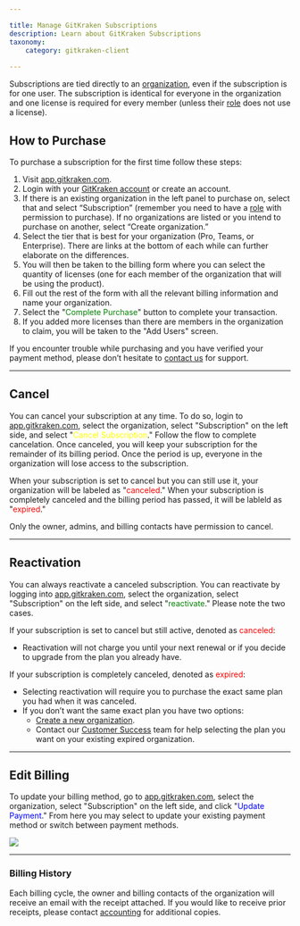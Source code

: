```yaml
---

title: Manage GitKraken Subscriptions
description: Learn about GitKraken Subscriptions
taxonomy:
    category: gitkraken-client
    
---
```


Subscriptions are tied directly to an [organization](/gitkraken-client/gitkraken-organization/), even if the subscription is for one user. The subscription is identical for everyone in the organization and one license is required for every member (unless their [role](/gitkraken-client/gitkraken-organization/#roles) does not use a license).

## How to Purchase
To purchase a subscription for the first time follow these steps:
1. Visit [app.gitkraken.com](https://app.gitkraken.com/).
2. Login with your [GitKraken account](/gitkraken-client/gitkraken-account/) or create an account.
3. If there is an existing organization in the left panel to purchase on, select that and select “Subscription” (remember you need to have a [role](/gitkraken-client/gitkraken-organization/#roles) with permission to purchase). If no organizations are listed or you intend to purchase on another, select “Create organization.”
4. Select the tier that is best for your organization (Pro, Teams, or Enterprise). There are links at the bottom of each while can further elaborate on the differences.
5. You will then be taken to the billing form where you can select the quantity of licenses (one for each member of the organization that will be using the product).
6. Fill out the rest of the form with all the relevant billing information and name your organization.
7. Select the "<span style='color: green;'>Complete Purchase</span>" button to complete your transaction.
8. If you added more licenses than there are members in the organization to claim, you will be taken to the "Add Users" screen.

<div class='callout callout--basic'>
   	<p>If you encounter trouble while purchasing and you have verified your payment method, please don’t hesitate to <a href="https://www.gitkraken.com/billing-issues">contact us</a> for support.</p>
</div>

***

## Cancel

You can cancel your subscription at any time. To do so, login to [app.gitkraken.com](https://app.gitkraken.com/), select the organization, select "Subscription" on the left side, and select "<span style='color: yellow;'>Cancel Subscription</span>." Follow the flow to complete cancelation. Once canceled, you will keep your subscription for the remainder of its billing period. Once the period is up, everyone in the organization will lose access to the subscription.

When your subscription is set to cancel but you can still use it, your organization will be labeled as "<span style='color: red;'>canceled</span>." When your subscription is completely canceled and the billing period has passed, it will be lableld as "<span style='color: red;'>expired</span>."

<div class='callout callout--basic'>
   	<p>Only the owner, admins, and billing contacts have permission to cancel.</p>
</div>

***

## Reactivation

You can always reactivate a canceled subscription. You can reactivate by logging into [app.gitkraken.com](https://app.gitkraken.com/), select the organization, select "Subscription" on the left side, and select "<span style='color: green;'>reactivate</span>." Please note the two cases.

If your subscription is set to cancel but still active, denoted as <span style='color: red;'>canceled</span>:
+ Reactivation will not charge you until your next renewal or if you decide to upgrade from the plan you already have.

If your subscription is completely canceled, denoted as <span style='color: red;'>expired</span>:
+ Selecting reactivation will require you to purchase the exact same plan you had when it was canceled.
+ If you don’t want the same exact plan you have two options:
    + [Create a new organization](/gitkraken-client/gitkraken-organization/#create).
    + Contact our [Customer Success](https://www.gitkraken.com/sales-inquiries) team for help selecting the plan you want on your existing expired organization.

***

## Edit Billing

To update your billing method, go to [app.gitkraken.com](https://app.gitkraken.com/), select the organization, select "Subscription" on the left side, and click "<span style='color: blue;'>Update Payment</span>." From here you may select to update your existing payment method or switch between payment methods.

<img src="/wp-content/uploads/subscriptions.png" class="img-responsive center img-bordered">

***

### Billing History

Each billing cycle, the owner and billing contacts of the organization will receive an email with the receipt attached. If you would like to receive prior receipts, please contact [accounting](https://www.gitkraken.com/billing-issues) for additional copies.